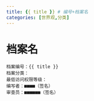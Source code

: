 ```yaml
---
title: {{ title }} # 编号+档案名
categories: [世界观,分类]
---
```


# 档案名
```
档案编号：{{ title }}
档案分类：
最低访问权限等级：
编写者：■■■■（签名）
审查员：■■■■■■（签名）
```

